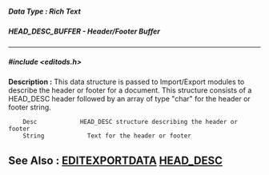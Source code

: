 ##### Data Type : Rich Text
##### HEAD_DESC_BUFFER - Header/Footer Buffer
---
##### #include <editods.h>
**Description :**
This data structure is passed to Import/Export modules to describe the header 
or footer for a document.  This structure consists of a HEAD_DESC header 
followed by an array of type "char" for the header or footer string.

        Desc            HEAD_DESC structure describing the header or footer
        String            Text for the header or footer
**See Also :**
[EDITEXPORTDATA](D:/md_files/EDITEXPORTDATA.md)
[HEAD_DESC](D:/md_files/HEAD_DESC.md)
---
